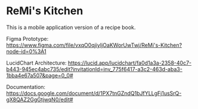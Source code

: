 # ReMi's Kitchen

This is a mobile application version of a recipe book.

Figma Prototype: https://www.figma.com/file/vxqO0qjiyIjOaKWorUwTwj/ReMi's-Kitchen?node-id=0%3A1

LucidChart Architecture: https://lucid.app/lucidchart/fa0d1a3a-2358-40c7-b443-945ec4abc735/edit?invitationId=inv_775f6417-a3c2-463d-aba3-1bba4e67a507&page=0_0#

Documentation: https://docs.google.com/document/d/1PX7tnGZndQ1bJfYLLgFj1usSrQ-gX8QAZ2GgGtjwqN0/edit#
